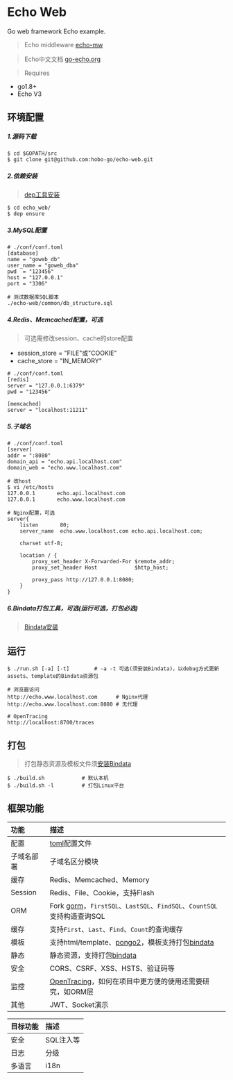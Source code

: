 # Echo Web
Go web framework Echo example. 
> Echo middleware [echo-mw](https://github.com/hobo-go/echo-mw)

> Echo中文文档 [go-echo.org](http://go-echo.org/)

> Requires
- go1.8+
- Echo V3

## 环境配置

##### 1.源码下载
```shell
$ cd $GOPATH/src
$ git clone git@github.com:hobo-go/echo-web.git
```

##### 2.依赖安装
> [dep工具安装](https://github.com/golang/dep#usage)
```shell
$ cd echo_web/
$ dep ensure
```

##### 3.MySQL配置
```shell
# ./conf/conf.toml
[database]
name = "goweb_db"
user_name = "goweb_dba"
pwd  = "123456"
host = "127.0.0.1"
port = "3306"

# 测试数据库SQL脚本
./echo-web/common/db_structure.sql
```

##### 4.Redis、Memcached配置，可选

> 可选需修改session、cache的store配置
- session_store = "FILE"或"COOKIE"
- cache_store = "IN_MEMORY"


```shell
# ./conf/conf.toml
[redis]
server = "127.0.0.1:6379"
pwd = "123456"

[memcached]
server = "localhost:11211"
```

##### 5.子域名
```shell
# ./conf/conf.toml
[server]
addr = ":8080"
domain_api = "echo.api.localhost.com"
domain_web = "echo.www.localhost.com"

# 改host
$ vi /etc/hosts
127.0.0.1       echo.api.localhost.com
127.0.0.1       echo.www.localhost.com

# Nginx配置，可选
server{
    listen       80;
    server_name  echo.www.localhost.com echo.api.localhost.com;

    charset utf-8;

    location / {
        proxy_set_header X-Forwarded-For $remote_addr;
        proxy_set_header Host            $http_host;

        proxy_pass http://127.0.0.1:8080;
    }
}
```

##### 6.Bindata打包工具，可选(运行可选，打包必选)
> [Bindata安装](https://github.com/jteeuwen/go-bindata#installation)

## 运行
```shell
$ ./run.sh [-a] [-t]        # -a -t 可选(须安装Bindata)，以debug方式更新assets、template的Bindata资源包

# 浏览器访问
http://echo.www.localhost.com      # Nginx代理
http://echo.www.localhost.com:8080 # 无代理

# OpenTracing
http://localhost:8700/traces
```

## 打包
> 打包静态资源及模板文件须[安装Bindata](https://github.com/jteeuwen/go-bindata#installation)

```shell
$ ./build.sh 		    # 默认本机
$ ./build.sh -l		    # 打包Linux平台
```

## 框架功能

功能 | 描述
:--- | :---
配置 | [toml](http://github.com/BurntSushi/toml)配置文件
子域名部署 | 子域名区分模块
缓存 | Redis、Memcached、Memory
Session | Redis、File、Cookie，支持Flash
ORM | Fork [gorm](http://github.com/jinzhu/gorm)，`FirstSQL`、`LastSQL`、`FindSQL`、`CountSQL`支持构造查询SQL
缓存 | 支持`First`、`Last`、`Find`、`Count`的查询缓存
模板 | 支持html/template、[pongo2](http://github.com/flosch/pongo2)，模板支持打包[bindata](https://github.com/jteeuwen/go-bindata#installation)
静态 | 静态资源，支持打包[bindata](https://github.com/jteeuwen/go-bindata#installation)
安全 | CORS、CSRF、XSS、HSTS、验证码等
监控 | [OpenTracing](http://opentracing.io/)，如何在项目中更方便的使用还需要研究，如ORM层
其他 | JWT、Socket演示

目标功能 | 描述
:--- | :---
安全 | SQL注入等
日志 | 分级
多语言 | i18n